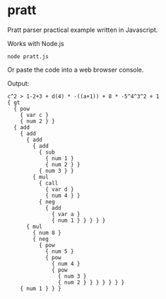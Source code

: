 # pratt

Pratt parser practical example written in Javascript.

Works with Node.js

```
node pratt.js
```

Or paste the code into a web browser console.

Output:

```
c^2 > 1-2+3 + d(4) * -((a+1)) + 8 * -5^4^3^2 + 1
{ gt 
  { pow 
    { var c } 
    { num 2 } } 
  { add 
    { add 
      { add 
        { add 
          { sub 
            { num 1 } 
            { num 2 } } 
          { num 3 } } 
        { mul 
          { call 
            { var d } 
            { num 4 } } 
          { neg 
            { add 
              { var a } 
              { num 1 } } } } } 
      { mul 
        { num 8 } 
        { neg 
          { pow 
            { num 5 } 
            { pow 
              { num 4 } 
              { pow 
                { num 3 } 
                { num 2 } } } } } } } 
    { num 1 } } }
```

